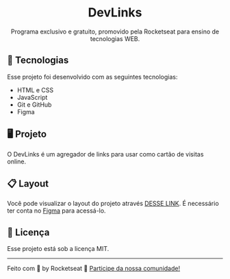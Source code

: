 <h1 align="center"> DevLinks </h1>

<p align="center"> Programa exclusivo e gratuito, promovido pela Rocketseat para
ensino de tecnologias WEB.
</p>

## 🚀 Tecnologias

Esse projeto foi desenvolvido com as seguintes tecnologias:
- HTML e CSS
- JavaScript
- Git e GitHub
- Figma

## 🖥️ Projeto

O DevLinks é um agregador de links para usar como cartão de
visitas online.

## 📋 Layout

Você pode visualizar o layout do projeto através [DESSE LINK](https://www.figma.com/design/Wjr8ML4BxnCoyAf2n9NAjd/DevLinks-%E2%80%A2-Projeto-Discover-(Community)?node-id=58-415&node-type=frame&t=aehNtkZc4F7R9nrf-0). É necessário ter conta no [Figma](https://www.figma.com/) para acessá-lo.

## :memo: Licença
Esse projeto está sob a licença MIT.


---
Feito com 🤍 by Rocketseat :wave: [Participe da nossa comunidade!](https://discord.gg/rocketseat)